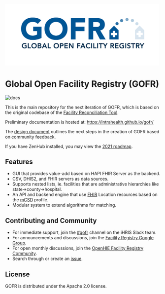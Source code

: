 <img src="docs/img/GOFR_RGB_high-res.png" width="500">

# Global Open Facility Registry (GOFR)

![docs](https://github.com/intrahealth/gofr/workflows/docs/badge.svg)

This is the main repository for the next iteration of GOFR, which is based on the original codebase of the [Facility Reconciliation Tool](https://github.com/openhie/facility-recon).

Preliminary documentation is hosted at: https://intrahealth.github.io/gofr/

The [design document](https://docs.google.com/document/d/1LGzwyxDzH6BmnVn94-V2waCmr0igIhZxxTHD-wnBX50) outlines the next steps in the creation of GOFR based on community feedback.

If you have ZenHub installed, you may view the [2021 roadmap](https://github.com/intrahealth/gofr/blob/master/LICENSE#workspaces/gofr-60495960906eba0017c751ea/roadmap?repos=346409080).

## Features
* GUI that provides value-add based on HAPI FHIR Server as the backend.
* CSV, DHIS2, and FHIR servers as data sources.
* Supports nested lists, ie. facilities that are administrative hierarchies like state->county->hospital.
* An API and backend engine that use [FHIR](https://www.hl7.org/fhir/location.html) Location resources based on the [mCSD](http://wiki.ihe.net/index.php/Mobile_Care_Services_Discovery_(mCSD)) profile.
* Modular system to extend algorithms for matching.

## Contributing and Community
- For immediate support, join the [#gofr](https://ihris.slack.com/archives/C01P3BX8FA7) channel on the iHRIS Slack team.
- For announcements and discussions, join the [Facility Registry Google Group](https://groups.google.com/forum/#!forum/facility-registry).
- For open monthly discussions, join the [OpenHIE Facility Registry Community](https://wiki.ohie.org/display/SUB/Facility+Registry+Community).
- Search through or create an [issue](https://github.com/intrahealth/gofr/issues).

## License
GOFR is distributed under the Apache 2.0 license.
